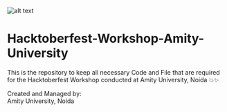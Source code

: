 
![alt text](https://www.amity.edu/images/logo.png)

# Hacktoberfest-Workshop-Amity-University

This is the repository to keep all necessary Code and File that are required for the Hacktoberfest Workshop conducted at Amity University, Noida 💥✨

Created and Managed by:<br>
Amity University, Noida
